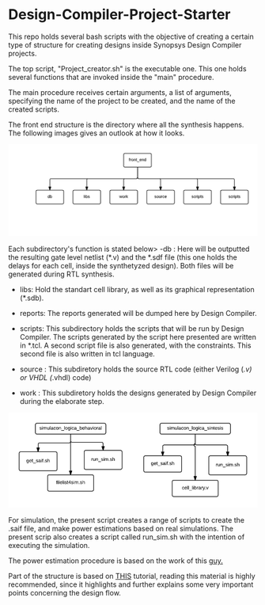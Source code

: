 # Design-Compiler-Project-Starter
This repo holds several bash scripts with the objective of creating a certain type of structure for creating designs inside Synopsys Design Compiler projects.

The top script, "Project_creator.sh" is the executable one. This one holds several functions that are invoked inside the "main" procedure. 

The main procedure receives certain arguments, a list of arguments, specifying the name of the project to be created, and the name of the created scripts.

The front end structure is the directory where all the synthesis happens. The following images gives an outlook at how it looks.

![Alt text](img/Struct1.png?raw=true "Title")

Each subdirectory's function is stated below>
-db : Here will be outputted the resulting gate level netlist (*.v) and the *.sdf file (this one holds the delays for each cell, inside the synthetyzed design). Both files will be generated during RTL synthesis.


- libs: Hold the standart cell library, as well as its graphical representation (*.sdb).  

- reports: The reports generated will be dumped here by Design Compiler. 

- scripts: This subdirectory holds the scripts that will be run by Design Compiler. The scripts generated by the script here presented are written in *.tcl. A second script file is also generated, with the constraints. This second file is also written in tcl language. 

- source : This subdiretory holds the source RTL code (either Verilog (*.v) or VHDL (*.vhdl) code)

- work : This subdiretory holds the designs generated by Design Compiler during the elaborate step. 

![Alt text](img/Struct2.png?raw=true "Title")
 
For simulation, the present script creates a range of scripts to create the .saif file, and make power estimations based on real simulations. The present scrip also creates a script called run_sim.sh with the intention of executing the simulation.

The power estimation procedure is based on the work of this [guy.](http://www.googoolia.com/wp/2014/06/07/estimating-power-at-rtl-using-synopsys-design-compiler/)

Part of the structure is based on [THIS](http://userwww.sfsu.edu/necrc/files/synopsys%20tutorials/ASIC%20Design%20Flow%20Tutorial.pdf) tutorial, reading this material is highly recommended, since it highlights and further explains some very important points concerning the design flow.